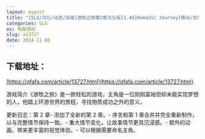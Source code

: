 ```yaml
---
layout: mypost
title: "[SLG/汉化/动态/双端]游牧之旅第2章汉化版[1.4G]Nomadic Journey[移动/百度]"
categories: SLG
os: 电脑游戏
slug: a13727
date: 2024-11-06
---
```


## 下载地址：

[https://qfafa.com/article/13727.html](https://qfafa.com/article/13727.html)

游戏简介《游牧之旅》是一款轻松的游戏，主角是一位刚刚富裕但却未能实现梦想的人，他踏上环游世界的旅程，寻找物质成功之外的意义。

更新日志：第 2 章- 添加了全新的第 2 章。- 序言和第 1 章合并并完全重新制作，以与完整情节保持一致。- 重大情节变化，让故事情节更具沉浸感。- 额外的动画，带来更丰富的视觉体验。- 可以根据需要命名主角。